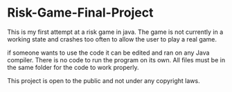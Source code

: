 # Risk-Game-Final-Project
This is my first attempt at a risk game in java. The game is not currently in a working state 
and crashes too often to allow the user to play a real game. 

if someone wants to use the code it can be edited and ran on any Java compiler. There is no code to run the program 
on its own. All files must be in the same folder for the code to work properly. 

This project is open to the public and not under any copyright laws.
